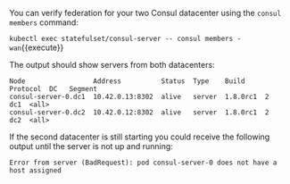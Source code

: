 
You can verify federation for your two Consul datacenter using the `consul members` command:

`kubectl exec statefulset/consul-server -- consul members -wan`{{execute}}

The output should show servers from both datacenters:

```
Node                 Address          Status  Type    Build     Protocol  DC   Segment
consul-server-0.dc1  10.42.0.13:8302  alive   server  1.8.0rc1  2         dc1  <all>
consul-server-0.dc2  10.42.0.12:8302  alive   server  1.8.0rc1  2         dc2  <all>
```

If the second datacenter is still starting you could receive the following output until the server is not up and running:

```
Error from server (BadRequest): pod consul-server-0 does not have a host assigned
```